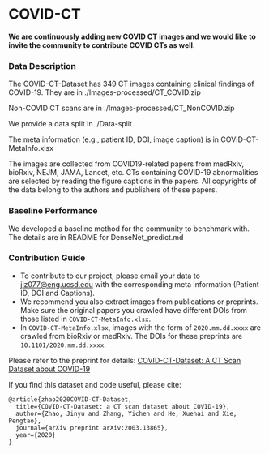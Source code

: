 # COVID-CT


**We are continuously adding new COVID CT images and we would like to invite the community to contribute COVID CTs as well.**

 

### Data Description

The COVID-CT-Dataset has 349 CT images containing clinical findings of COVID-19. They are in ./Images-processed/CT_COVID.zip 

Non-COVID CT scans are in ./Images-processed/CT_NonCOVID.zip

We provide a data split in ./Data-split

The meta information (e.g., patient ID, DOI, image caption) is in COVID-CT-MetaInfo.xlsx


The images are collected from COVID19-related papers from medRxiv, bioRxiv, NEJM, JAMA, Lancet, etc. CTs containing COVID-19 abnormalities are selected by reading the figure captions in the papers. All copyrights of the data belong to the authors and publishers of these papers.

### Baseline Performance
We developed a baseline method for the community to benchmark with.
The details are in README for DenseNet_predict.md

### Contribution Guide
 - To contribute to our project, please email your data to jiz077@eng.ucsd.edu with the corresponding meta information (Patient ID, DOI and Captions).
 - We recommend you also extract images from publications or preprints. Make sure the original papers you crawled have different DOIs from those listed in `COVID-CT-MetaInfo.xlsx`.
 - In `COVID-CT-MetaInfo.xlsx`, images with the form of `2020.mm.dd.xxxx` are crawled from bioRxiv or medRxiv. The DOIs for these preprints are `10.1101/2020.mm.dd.xxxx`.
 

Please refer to the preprint for details: [COVID-CT-Dataset: A CT Scan Dataset about COVID-19](https://arxiv.org/pdf/2003.13865.pdf)

If you find this dataset and code useful, please cite:

    @article{zhao2020COVID-CT-Dataset,
      title={COVID-CT-Dataset: a CT scan dataset about COVID-19},
      author={Zhao, Jinyu and Zhang, Yichen and He, Xuehai and Xie, Pengtao},
      journal={arXiv preprint arXiv:2003.13865}, 
      year={2020}
    }
